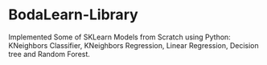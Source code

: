 # BodaLearn-Library
Implemented Some of SKLearn Models from Scratch using Python: KNeighbors Classifier, KNeighbors Regression, Linear Regression, Decision tree and Random Forest.
